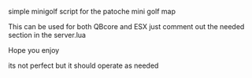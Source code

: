 simple minigolf script for the patoche mini golf map 

This can be used for both QBcore and ESX just comment out the needed section in the server.lua

Hope you enjoy 

its not perfect but it should operate as needed
